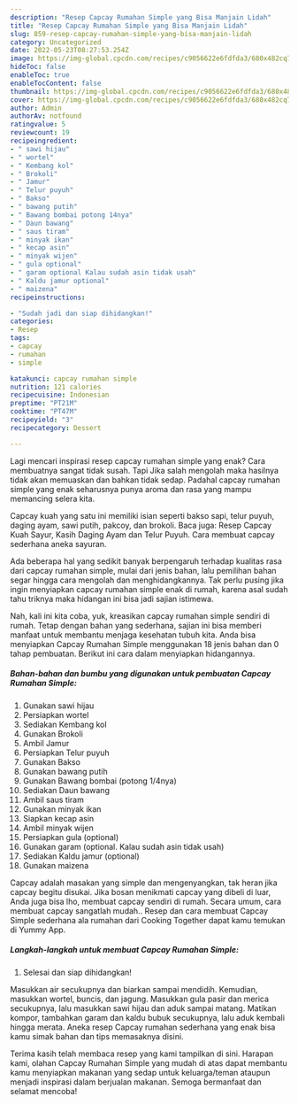 ```yaml
---
description: "Resep Capcay Rumahan Simple yang Bisa Manjain Lidah"
title: "Resep Capcay Rumahan Simple yang Bisa Manjain Lidah"
slug: 859-resep-capcay-rumahan-simple-yang-bisa-manjain-lidah
category: Uncategorized
date: 2022-05-23T08:27:53.254Z
image: https://img-global.cpcdn.com/recipes/c9056622e6fdfda3/680x482cq70/capcay-rumahan-simple-foto-resep-utama.jpg
hideToc: false
enableToc: true
enableTocContent: false
thumbnail: https://img-global.cpcdn.com/recipes/c9056622e6fdfda3/680x482cq70/capcay-rumahan-simple-foto-resep-utama.jpg
cover: https://img-global.cpcdn.com/recipes/c9056622e6fdfda3/680x482cq70/capcay-rumahan-simple-foto-resep-utama.jpg
author: Admin
authorAv: notfound
ratingvalue: 5
reviewcount: 19
recipeingredient:
- " sawi hijau"
- " wortel"
- " Kembang kol"
- " Brokoli"
- " Jamur"
- " Telur puyuh"
- " Bakso"
- " bawang putih"
- " Bawang bombai potong 14nya"
- " Daun bawang"
- " saus tiram"
- " minyak ikan"
- " kecap asin"
- " minyak wijen"
- " gula optional"
- " garam optional Kalau sudah asin tidak usah"
- " Kaldu jamur optional"
- " maizena"
recipeinstructions:

- "Sudah jadi dan siap dihidangkan!"
categories:
- Resep
tags:
- capcay
- rumahan
- simple

katakunci: capcay rumahan simple 
nutrition: 121 calories
recipecuisine: Indonesian
preptime: "PT21M"
cooktime: "PT47M"
recipeyield: "3"
recipecategory: Dessert

---
```



Lagi mencari inspirasi resep capcay rumahan simple yang enak? Cara membuatnya sangat tidak susah. Tapi Jika salah mengolah maka hasilnya tidak akan memuaskan dan bahkan tidak sedap. Padahal capcay rumahan simple yang enak seharusnya punya aroma dan rasa yang mampu memancing selera kita.


Capcay kuah yang satu ini memiliki isian seperti bakso sapi, telur puyuh, daging ayam, sawi putih, pakcoy, dan brokoli. Baca juga: Resep Capcay Kuah Sayur, Kasih Daging Ayam dan Telur Puyuh. Cara membuat capcay sederhana aneka sayuran.

Ada beberapa hal yang sedikit banyak berpengaruh terhadap kualitas rasa dari capcay rumahan simple, mulai dari jenis bahan, lalu pemilihan bahan segar hingga cara mengolah dan menghidangkannya. Tak perlu pusing jika ingin menyiapkan capcay rumahan simple enak di rumah, karena asal sudah tahu triknya maka hidangan ini bisa jadi sajian istimewa.


Nah, kali ini kita coba, yuk, kreasikan capcay rumahan simple sendiri di rumah. Tetap dengan bahan yang sederhana, sajian ini bisa memberi manfaat untuk membantu menjaga kesehatan tubuh kita. Anda bisa menyiapkan Capcay Rumahan Simple menggunakan 18 jenis bahan dan 0 tahap pembuatan. Berikut ini cara dalam menyiapkan hidangannya.

<!--inarticleads1-->

##### Bahan-bahan dan bumbu yang digunakan untuk pembuatan Capcay Rumahan Simple:

1. Gunakan  sawi hijau
1. Persiapkan  wortel
1. Sediakan  Kembang kol
1. Gunakan  Brokoli
1. Ambil  Jamur
1. Persiapkan  Telur puyuh
1. Gunakan  Bakso
1. Gunakan  bawang putih
1. Gunakan  Bawang bombai (potong 1/4nya)
1. Sediakan  Daun bawang
1. Ambil  saus tiram
1. Gunakan  minyak ikan
1. Siapkan  kecap asin
1. Ambil  minyak wijen
1. Persiapkan  gula (optional)
1. Gunakan  garam (optional. Kalau sudah asin tidak usah)
1. Sediakan  Kaldu jamur (optional)
1. Gunakan  maizena


Capcay adalah masakan yang simple dan mengenyangkan, tak heran jika capcay begitu disukai. Jika bosan menikmati capcay yang dibeli di luar, Anda juga bisa lho, membuat capcay sendiri di rumah. Secara umum, cara membuat capcay sangatlah mudah.. Resep dan cara membuat Capcay Simple sederhana ala rumahan dari Cooking Together dapat kamu temukan di Yummy App. 

<!--inarticleads2-->

##### Langkah-langkah untuk membuat Capcay Rumahan Simple:


1. Selesai dan siap dihidangkan!

Masukkan air secukupnya dan biarkan sampai mendidih. Kemudian, masukkan wortel, buncis, dan jagung. Masukkan gula pasir dan merica secukupnya, lalu masukkan sawi hijau dan aduk sampai matang. Matikan kompor, tambahkan garam dan kaldu bubuk secukupnya, lalu aduk kembali hingga merata. Aneka resep Capcay rumahan sederhana yang enak bisa kamu simak bahan dan tips memasaknya disini. 

Terima kasih telah membaca resep yang kami tampilkan di sini. Harapan kami, olahan Capcay Rumahan Simple yang mudah di atas dapat membantu kamu menyiapkan makanan yang sedap untuk keluarga/teman ataupun menjadi inspirasi dalam berjualan makanan. Semoga bermanfaat dan selamat mencoba!
